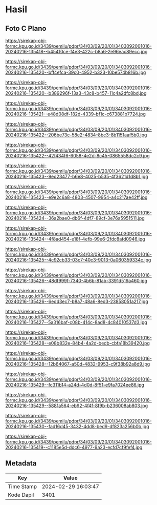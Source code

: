 # Hasil

## Foto C Plano

https://sirekap-obj-formc.kpu.go.id/3439/pemilu/pdpr/34/03/09/20/01/3403092001016-20240216-135418--b45410ce-f4e3-422c-b8a6-2e96eac89ecc.jpg

https://sirekap-obj-formc.kpu.go.id/3439/pemilu/pdpr/34/03/09/20/01/3403092001016-20240216-135420--bff4efca-39c0-4952-b323-10be574b816b.jpg

https://sirekap-obj-formc.kpu.go.id/3439/pemilu/pdpr/34/03/09/20/01/3403092001016-20240216-135420--b389296f-13a3-43c8-b457-11c4a2dfc8bd.jpg

https://sirekap-obj-formc.kpu.go.id/3439/pemilu/pdpr/34/03/09/20/01/3403092001016-20240216-135421--e48d08df-182d-4339-bf1c-c673881b7724.jpg

https://sirekap-obj-formc.kpu.go.id/3439/pemilu/pdpr/34/03/09/20/01/3403092001016-20240216-135422--206be73c-58e2-4834-8bc3-8b1151aaf5b0.jpg

https://sirekap-obj-formc.kpu.go.id/3439/pemilu/pdpr/34/03/09/20/01/3403092001016-20240216-135422--42f434f6-6058-4e2d-8c45-0865558dc2c9.jpg

https://sirekap-obj-formc.kpu.go.id/3439/pemilu/pdpr/34/03/09/20/01/3403092001016-20240216-135423--9ed23477-b6e8-4025-b535-4f3621d1d8b1.jpg

https://sirekap-obj-formc.kpu.go.id/3439/pemilu/pdpr/34/03/09/20/01/3403092001016-20240216-135423--e9e2c6a8-4803-4507-9954-a4c217ae42ff.jpg

https://sirekap-obj-formc.kpu.go.id/3439/pemilu/pdpr/34/03/09/20/01/3403092001016-20240216-135424--36a2bae0-db6f-4df7-89cf-3e76a5951511.jpg

https://sirekap-obj-formc.kpu.go.id/3439/pemilu/pdpr/34/03/09/20/01/3403092001016-20240216-135424--4f8ad454-e18f-4efb-99e6-2fdc8afd0946.jpg

https://sirekap-obj-formc.kpu.go.id/3439/pemilu/pdpr/34/03/09/20/01/3403092001016-20240216-135425--4c92cb33-03c7-40c3-9013-0a060359334c.jpg

https://sirekap-obj-formc.kpu.go.id/3439/pemilu/pdpr/34/03/09/20/01/3403092001016-20240216-135426--48df999f-7340-4b6b-81ab-3391d519a460.jpg

https://sirekap-obj-formc.kpu.go.id/3439/pemilu/pdpr/34/03/09/20/01/3403092001016-20240216-135426--6edd3ec7-b8a7-48a6-8ed3-23858051a217.jpg

https://sirekap-obj-formc.kpu.go.id/3439/pemilu/pdpr/34/03/09/20/01/3403092001016-20240216-135427--5a316baf-c08b-414c-8ad8-4c84010537d3.jpg

https://sirekap-obj-formc.kpu.go.id/3439/pemilu/pdpr/34/03/09/20/01/3403092001016-20240216-135428--e08b832e-84b4-4a2d-bedb-cbfa18b39420.jpg

https://sirekap-obj-formc.kpu.go.id/3439/pemilu/pdpr/34/03/09/20/01/3403092001016-20240216-135428--12b64067-a50d-4832-9953-c9f38b92a8d9.jpg

https://sirekap-obj-formc.kpu.go.id/3439/pemilu/pdpr/34/03/09/20/01/3403092001016-20240216-135429--fc311b14-a24d-4d0d-8f51-e9fa7024ee86.jpg

https://sirekap-obj-formc.kpu.go.id/3439/pemilu/pdpr/34/03/09/20/01/3403092001016-20240216-135429--5881a564-eb92-4f4f-8f9b-b236008ab803.jpg

https://sirekap-obj-formc.kpu.go.id/3439/pemilu/pdpr/34/03/09/20/01/3403092001016-20240216-135430--fad16d45-3432-4dd8-bed9-df823a256b0b.jpg

https://sirekap-obj-formc.kpu.go.id/3439/pemilu/pdpr/34/03/09/20/01/3403092001016-20240216-135419--c1185e5d-ddc6-4977-9a23-ecfd7cf9fef4.jpg


## Metadata

| Key        | Value               |
| ---------- | ------------------- |
| Time Stamp | 2024-02-29 16:03:47 |
| Kode Dapil | 3401                |



